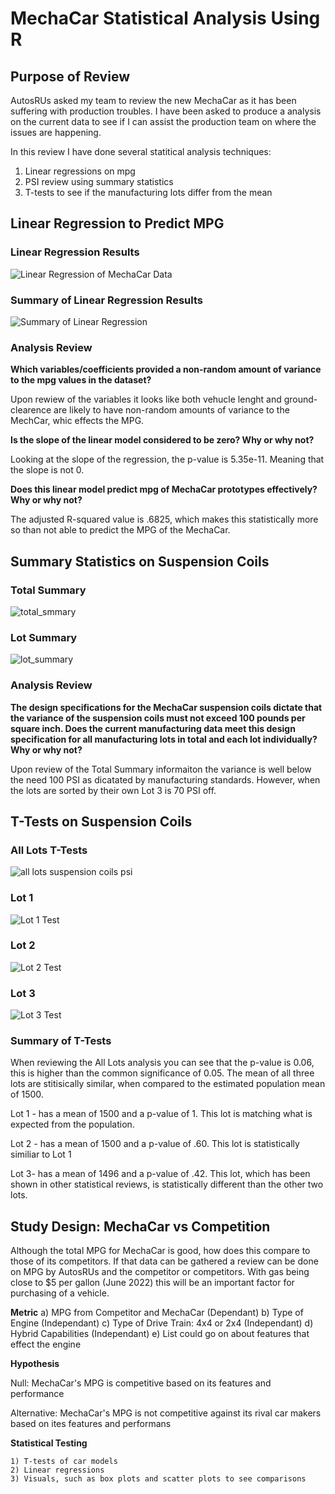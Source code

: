 # MechaCar Statistical Analysis Using R

## Purpose of Review

AutosRUs asked my team to review the new MechaCar as it has been suffering with production troubles. I have been asked to produce a analysis on the current data to see if I can assist the production team on where the issues are happening. 

In this review I have done several statitical analysis techniques:
  1) Linear regressions on mpg
  2) PSI review using summary statistics
  3) T-tests to see if the manufacturing lots differ from the mean
  
## Linear Regression to Predict MPG

### Linear Regression Results

![Linear Regression of MechaCar Data](https://user-images.githubusercontent.com/100856534/176267847-195ec5d0-3075-48b7-855f-1ae164379b2b.png)

### Summary of Linear Regression Results

![Summary of Linear Regression](https://user-images.githubusercontent.com/100856534/176267905-8c1abcb9-e4a4-46f8-98ca-c3e28c694b08.png)

### Analysis Review

**Which variables/coefficients provided a non-random amount of variance to the mpg values in the dataset?**

Upon rewiew of the variables it looks like both vehucle lenght and ground-clearence are likely to have non-random amounts of variance to the MechCar, whic effects the MPG.

**Is the slope of the linear model considered to be zero? Why or why not?**

Looking at the slope of the regression, the p-value is 5.35e-11. Meaning that the slope is not 0. 

**Does this linear model predict mpg of MechaCar prototypes effectively? Why or why not?**

The adjusted R-squared value is .6825, which makes this statistically more so than not able to predict the MPG of the MechaCar.

## Summary Statistics on Suspension Coils

### Total Summary

![total_smmary](https://user-images.githubusercontent.com/100856534/176270300-6256645f-9c40-4a90-abca-69434ba88485.png)

### Lot Summary

![lot_summary](https://user-images.githubusercontent.com/100856534/176270351-f9c112c9-41d5-4e98-bd7c-c7f50c886a6e.png)

### Analysis Review

**The design specifications for the MechaCar suspension coils dictate that the variance of the suspension coils must not exceed 100 pounds per square inch. Does the current manufacturing data meet this design specification for all manufacturing lots in total and each lot individually? Why or why not?**

Upon review of the Total Summary informaiton the variance is well below the need 100 PSI as dicatated by manufacturing standards. However, when the lots are sorted by their own Lot 3 is 70 PSI off. 

## T-Tests on Suspension Coils

### All Lots T-Tests

![all lots suspension coils psi](https://user-images.githubusercontent.com/100856534/176272527-5b412aeb-8ee0-48f5-ae01-cf8d8bda534e.png)

### Lot 1

![Lot 1 Test](https://user-images.githubusercontent.com/100856534/176272547-98f14088-398f-4297-b12c-94b799e87ff6.png)

### Lot 2

![Lot 2 Test](https://user-images.githubusercontent.com/100856534/176272566-d190bd19-cc52-41fd-bc30-22abaa297265.png)

### Lot 3

![Lot 3 Test](https://user-images.githubusercontent.com/100856534/176272585-ec9071b1-bf72-4c93-af4a-b410dbd11bbd.png)

### Summary of T-Tests

When reviewing the All Lots analysis you can see that the p-value is 0.06, this is higher than the common significance of 0.05. The mean of all three lots are stitisically similar, when compared to the estimated population mean of 1500.

Lot 1 - has a mean of 1500 and a p-value of 1. This lot is matching what is expected from the population. 

Lot 2 - has a mean of 1500 and a p-value of .60. This lot is statistically similiar to Lot 1

Lot 3- has a mean of 1496 and a p-value of .42. This lot, which has been shown in other statistical reviews, is statistically different than the other two lots. 

## Study Design: MechaCar vs Competition

Although the total MPG for MechaCar is good, how does this compare to those of its competitors. If that data can be gathered a review can be done on MPG by AutosRUs and the competitor or competitors. With gas being close to $5 per gallon (June 2022) this will be an important factor for purchasing of a vehicle. 

**Metric**
  a) MPG from Competitor and MechaCar (Dependant)
  b) Type of Engine (Independant)
  c) Type of Drive Train: 4x4 or 2x4 (Independant)
  d) Hybrid Capabilities (Independant)
  e) List could go on about features that effect the engine
  
  **Hypothesis**
  
  Null: MechaCar's MPG is competitive based on its features and performance
  
  Alternative: MechaCar's MPG is not competitive against its rival car makers based on ites features and performans
  
  **Statistical Testing**
  
    1) T-tests of car models
    2) Linear regressions
    3) Visuals, such as box plots and scatter plots to see comparisons
  




